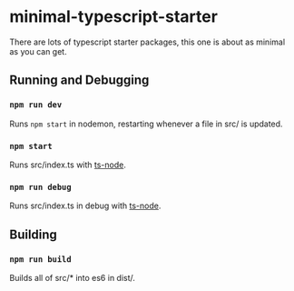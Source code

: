 # minimal-typescript-starter

There are lots of typescript starter packages, this one is about as minimal as you can get.

## Running and Debugging

### ```npm run dev```

Runs ```npm start``` in nodemon, restarting whenever a file in src/ is updated.

### ```npm start```

Runs src/index.ts with [ts-node](https://www.npmjs.com/package/ts-node).

### ```npm run debug```

Runs src/index.ts in debug with [ts-node](https://www.npmjs.com/package/ts-node).

## Building

### ```npm run build```

Builds all of src/* into es6 in dist/.